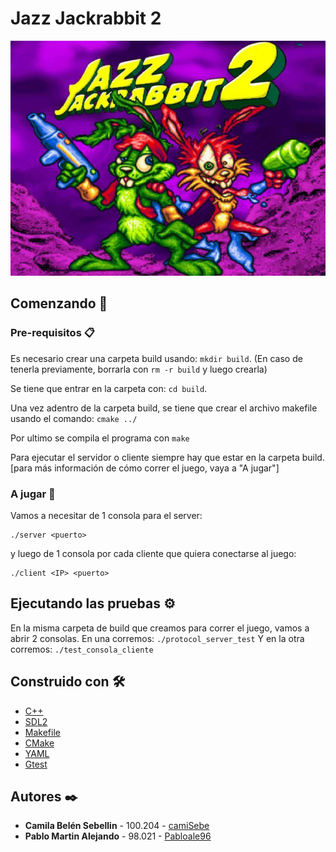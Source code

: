 # Jazz Jackrabbit 2

![Image](docs/portada_juego.jpg)

## Comenzando 🚀

### Pre-requisitos 📋

Es necesario crear una carpeta build usando: `mkdir build`. (En caso de tenerla previamente, borrarla con `rm -r build` y luego crearla)

Se tiene que entrar en la carpeta con: `cd build`.

Una vez adentro de la carpeta build, se tiene que crear el archivo makefile usando el comando: `cmake ../`

Por ultimo se compila el programa con `make`

Para ejecutar el servidor o cliente siempre hay que estar en la carpeta build. [para más información de cómo correr el juego, vaya a "A jugar"]

### A jugar 🌟

Vamos a necesitar de 1 consola para el server:

```shell
./server <puerto>
```

y luego de 1 consola por cada cliente que quiera conectarse al juego:

```shell
./client <IP> <puerto>
```

## Ejecutando las pruebas ⚙️

En la misma carpeta de build que creamos para correr el juego, vamos a abrir 2 consolas.
En una corremos: `./protocol_server_test`
Y en la otra corremos: `./test_consola_cliente`

## Construido con 🛠️

* [C++](https://cplusplus.com)
* [SDL2](https://www.libsdl.org/)
* [Makefile](https://www.gnu.org/software/make/manual/make.html)
* [CMake](https://cmake.org/)
* [YAML](https://yaml.org/)
* [Gtest](https://github.com/google/googletest)

## Autores ✒️

* **Camila Belén Sebellin** - 100.204 - [camiSebe](https://github.com/camiSebe)
* **Pablo Martin Alejando** - 98.021 - [Pabloale96](https://github.com/Pabloale96)
